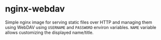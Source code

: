 # nginx-webdav

Simple nginx image for serving static files over HTTP and managing them using WebDAV using `USERNAME` and `PASSWORD` environ variables. `NAME` variable allows customizing the displayed name/title.